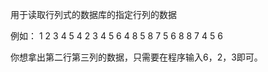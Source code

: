 用于读取行列式的数据库的指定行列的数据

例如：
1 2 3 4 5 4
2 3 4 5 6 4
8 5 8 7 5 6
8 8 7 4 5 6

你想拿出第二行第三列的数据，只需要在程序输入6，2，3即可。
